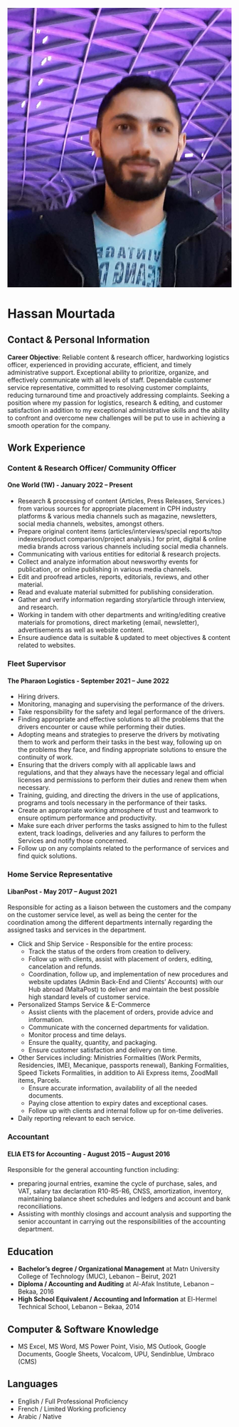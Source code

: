 ![Hassan Mourtada](profile.jpg)

# Hassan Mourtada

## Contact & Personal Information

**Career Objective**: Reliable content & research officer, hardworking logistics officer, experienced in providing accurate, efficient, and timely administrative support. Exceptional ability to prioritize, organize, and effectively communicate with all levels of staff. Dependable customer service representative, committed to resolving customer complaints, reducing turnaround time and proactively addressing complaints. Seeking a position where my passion for logistics, research & editing, and customer satisfaction in addition to my exceptional administrative skills and the ability to confront and overcome new challenges will be put to use in achieving a smooth operation for the company.

## Work Experience

### Content & Research Officer/ Community Officer
#### One World (1W) - January 2022 – Present

- Research & processing of content (Articles, Press Releases, Services.) from various sources for appropriate placement in CPH industry platforms & various media channels such as magazine, newsletters, social media channels, websites, amongst others.
- Prepare original content items (articles/interviews/special reports/top indexes/product comparison/project analysis.) for print, digital & online media brands across various channels including social media channels.
- Communicating with various entities for editorial & research projects.
- Collect and analyze information about newsworthy events for publication, or online publishing in various media channels.
- Edit and proofread articles, reports, editorials, reviews, and other material.
- Read and evaluate material submitted for publishing consideration.
- Gather and verify information regarding story/article through interview, and research.
- Working in tandem with other departments and writing/editing creative materials for promotions, direct marketing (email, newsletter), advertisements as well as website content.
- Ensure audience data is suitable & updated to meet objectives & content related to websites.

### Fleet Supervisor
#### The Pharaon Logistics - September 2021 – June 2022

- Hiring drivers.
- Monitoring, managing and supervising the performance of the drivers.
- Take responsibility for the safety and legal performance of the drivers.
- Finding appropriate and effective solutions to all the problems that the drivers encounter or cause while performing their duties.
- Adopting means and strategies to preserve the drivers by motivating them to work and perform their tasks in the best way, following up on the problems they face, and finding appropriate solutions to ensure the continuity of work.
- Ensuring that the drivers comply with all applicable laws and regulations, and that they always have the necessary legal and official licenses and permissions to perform their duties and renew them when necessary.
- Training, guiding, and directing the drivers in the use of applications, programs and tools necessary in the performance of their tasks.
- Create an appropriate working atmosphere of trust and teamwork to ensure optimum performance and productivity.
- Make sure each driver performs the tasks assigned to him to the fullest extent, track loadings, deliveries and any failures to perform the Services and notify those concerned.
- Follow up on any complaints related to the performance of services and find quick solutions.

### Home Service Representative
#### LibanPost - May 2017 – August 2021

Responsible for acting as a liaison between the customers and the company on the customer service level, as well as being the center for the coordination among the different departments internally regarding the assigned tasks and services in the department.

- Click and Ship Service - Responsible for the entire process:
  - Track the status of the orders from creation to delivery.
  - Follow up with clients, assist with placement of orders, editing, cancelation and refunds.
  - Coordination, follow up, and implementation of new procedures and website updates (Admin Back-End and Clients’ Accounts) with our Hub abroad (MaltaPost) to deliver and maintain the best possible high standard levels of customer service.
- Personalized Stamps Service & E-Commerce
  - Assist clients with the placement of orders, provide advice and information.
  - Communicate with the concerned departments for validation.
  - Monitor process and time delays.
  - Ensure the quality, quantity, and packaging.
  - Ensure customer satisfaction and delivery on time.
- Other Services including: Ministries Formalities (Work Permits, Residencies, IMEI, Mecanique, passports renewal), Banking Formalities, Speed Tickets Formalities, in addition to Ali Express items, ZoodMall items, Parcels.
  - Ensure accurate information, availability of all the needed documents.
  - Paying close attention to expiry dates and exceptional cases.
  - Follow up with clients and internal follow up for on-time deliveries.
- Daily reporting relevant to each service.

### Accountant
#### ELIA ETS for Accounting - August 2015 – August 2016

Responsible for the general accounting function including:
- preparing journal entries, examine the cycle of purchase, sales, and VAT, salary tax declaration R10-R5-R6, CNSS, amortization, inventory, maintaining balance sheet schedules and ledgers and account and bank reconciliations.
- Assisting with monthly closings and account analysis and supporting the senior accountant in carrying out the responsibilities of the accounting department.

## Education

- **Bachelor’s degree / Organizational Management** at Matn University College of Technology (MUC), Lebanon – Beirut, 2021
- **Diploma / Accounting and Auditing** at Al-Afak Institute, Lebanon – Bekaa, 2016
- **High School Equivalent / Accounting and Information** at El-Hermel Technical School, Lebanon – Bekaa, 2014

## Computer & Software Knowledge

- MS Excel, MS Word, MS Power Point, Visio, MS Outlook, Google Documents, Google Sheets, Vocalcom, UPU, Sendinblue, Umbraco (CMS)

## Languages

- English / Full Professional Proficiency
- French / Limited Working proficiency
- Arabic / Native
